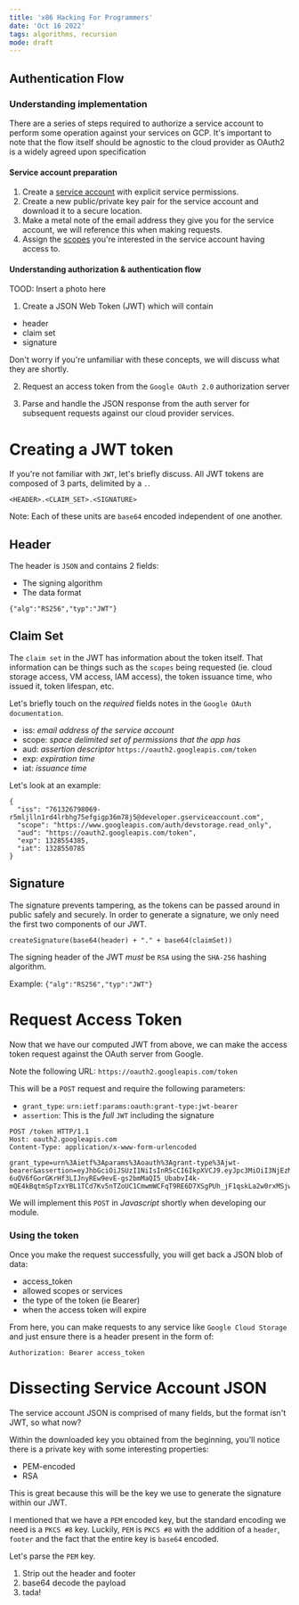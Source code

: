 ```yaml
---
title: 'x86 Hacking For Programmers'
date: 'Oct 16 2022'
tags: algorithms, recursion
mode: draft
---
```


## Authentication Flow

### Understanding implementation

There are a series of steps required to authorize a service account to perform some operation against your services on GCP. It's important to note that the flow itself should be agnostic to the cloud provider as OAuth2 is a widely agreed upon specification

#### Service account preparation

1. Create a [service account](https://cloud.google.com/iam/docs/understanding-service-accounts) with explicit service permissions.
2. Create a new public/private key pair for the service account and download it to a secure location.
3. Make a metal note of the email address they give you for the service account, we will reference this when making requests.
4. Assign the [scopes](https://developers.google.com/identity/protocols/oauth2/scopes) you're interested in the service account having access to.

#### Understanding authorization & authentication flow

TOOD: Insert a photo here
1. Create a JSON Web Token (JWT) which will contain

- header
- claim set
- signature

Don't worry if you're unfamiliar with these concepts, we will discuss what they are shortly.

2. Request an access token from the `Google OAuth 2.0` authorization server

3. Parse and handle the JSON response from the auth server for subsequent requests against our cloud provider services.

# Creating a JWT token

If you're not familiar with `JWT`, let's briefly discuss. All JWT tokens are composed of 3 parts, delimited by a `.`. 

`<HEADER>.<CLAIM_SET>.<SIGNATURE>`

Note: Each of these units are `base64` encoded independent of one another.

## Header

The header is `JSON` and contains 2 fields:
- The signing algorithm
- The data format

`{"alg":"RS256","typ":"JWT"}`

## Claim Set

The `claim set` in the JWT has information about the token itself. That information can be things such as the `scopes` being requested (ie. cloud storage access, VM access, IAM access), the token issuance time, who issued it, token lifespan, etc.

Let's briefly touch on the _required_ fields notes in the `Google OAuth documentation`. 

- iss: _email address of the service account_
- scope: _space delimited set of permissions that the app has_
- aud: _assertion descriptor_ `https://oauth2.googleapis.com/token`
- exp: _expiration time_
- iat: _issuance time_


Let's look at an example:
```
{
  "iss": "761326798069-r5mljlln1rd4lrbhg75efgigp36m78j5@developer.gserviceaccount.com",
  "scope": "https://www.googleapis.com/auth/devstorage.read_only",
  "aud": "https://oauth2.googleapis.com/token",
  "exp": 1328554385,
  "iat": 1328550785
}
```

## Signature

The signature prevents tampering, as the tokens can be passed around in public safely and securely. In order to generate a signature, we only need the first two components of our JWT.

`createSignature(base64(header) + "." + base64(claimSet))`

The signing header of the JWT _must_ be `RSA` using the `SHA-256` hashing algorithm. 

Example:
`{"alg":"RS256","typ":"JWT"}`

# Request Access Token

Now that we have our computed JWT from above, we can make the access token request against the OAuth server from Google.

Note the following URL:
`https://oauth2.googleapis.com/token`

This will be a `POST` request and require the following parameters:

- `grant_type`: `urn:ietf:params:oauth:grant-type:jwt-bearer`
- `assertion`: This is the _full_ `JWT` including the signature

```
POST /token HTTP/1.1
Host: oauth2.googleapis.com
Content-Type: application/x-www-form-urlencoded

grant_type=urn%3Aietf%3Aparams%3Aoauth%3Agrant-type%3Ajwt-bearer&assertion=eyJhbGciOiJSUzI1NiIsInR5cCI6IkpXVCJ9.eyJpc3MiOiI3NjEzMjY3OTgwNjktcjVtbGpsbG4xcmQ0bHJiaGc3NWVmZ2lncDM2bTc4ajVAZGV2ZWxvcGVyLmdzZXJ2aWNlYWNjb3VudC5jb20iLCJzY29wZSI6Imh0dHBzOi8vd3d3Lmdvb2dsZWFwaXMuY29tL2F1dGgvcHJlZGljdGlvbiIsImF1ZCI6Imh0dHBzOi8vYWNjb3VudHMuZ29vZ2xlLmNvbS9vL29hdXRoMi90b2tlbiIsImV4cCI6MTMyODU3MzM4MSwiaWF0IjoxMzI4NTY5NzgxfQ.ixOUGehweEVX_UKXv5BbbwVEdcz6AYS-6uQV6fGorGKrHf3LIJnyREw9evE-gs2bmMaQI5_UbabvI4k-mQE4kBqtmSpTzxYBL1TCd7Kv5nTZoUC1CmwmWCFqT9RE6D7XSgPUh_jF1qskLa2w0rxMSjwruNKbysgRNctZPln7cqQ
```

We will implement this `POST` in _Javascript_ shortly when developing our module.

### Using the token

Once you make the request successfully, you will get back a JSON blob of data:

- access_token 
- allowed scopes or services
- the type of the token (ie Bearer)
- when the access token will expire

From here, you can make requests to any service like `Google Cloud Storage` and just ensure there is a header present in the form of:

`Authorization: Bearer access_token`

# Dissecting Service Account JSON

The service account JSON is comprised of many fields, but the format isn't JWT, so what now?


Within the downloaded key you obtained from the beginning, you'll notice there is a private key with some interesting properties:

- PEM-encoded
- RSA

This is great because this will be the key we use to generate the signature within our JWT.

I mentioned that we have a `PEM` encoded key, but the standard encoding we need is a `PKCS #8` key. Luckily, `PEM` is `PKCS #8` with the addition of a `header`, `footer` and the fact that the entire key is `base64` encoded.

Let's parse the `PEM` key.

1. Strip out the header and footer
2. base64 decode the payload
3. tada!




